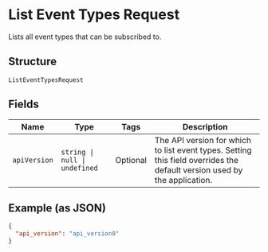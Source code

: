 <!-- Optimized: 2025-10-06 -->
<!-- RPM: 1.6.2.1.1.6.2.1_list-event-types-request_20251006 -->
<!-- Session: E2E RPM DNA Application -->
<!-- AOM: RND (Reggie & Dro) -->
<!-- COI: TECHNOLOGY -->
<!-- RPM: HIGH -->
<!-- ACTION: BUILD -->

# List Event Types Request

Lists all event types that can be subscribed to.

## Structure

`ListEventTypesRequest`

## Fields

| Name | Type | Tags | Description |
|  --- | --- | --- | --- |
| `apiVersion` | `string \| null \| undefined` | Optional | The API version for which to list event types. Setting this field overrides the default version used by the application. |

## Example (as JSON)

```json
{
  "api_version": "api_version0"
}
```
